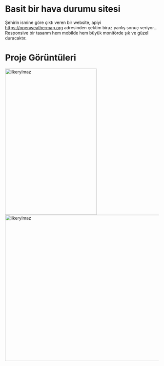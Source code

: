 # Basit bir hava durumu sitesi

Şehirin ismine göre çıktı veren bir website, apiyi https://openweathermap.org adresinden çektim biraz yanlış sonuç veriyor...
Responsive bir tasarım hem mobilde hem büyük monitörde şık ve güzel duracaktır.
# Proje Görüntüleri
  <div alling = center>
    <img height="480em" width="300em" src="https://github.com/user-attachments/assets/93a61b56-8d99-4e91-96fc-b5b2ab757fc8" alt=ilkerylmaz />
    <img height="480em" width="800em" src="https://github.com/user-attachments/assets/bbac8242-70ad-4aa2-b777-f989a4e9ecd8" alt=ilkerylmaz />
  </div>
